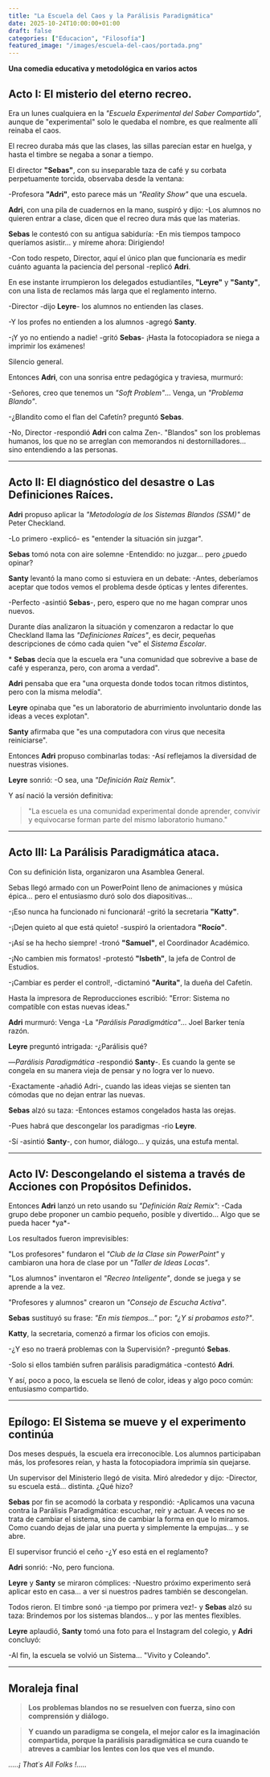 ```yaml
---
title: "La Escuela del Caos y la Parálisis Paradigmática"
date: 2025-10-24T10:00:00+01:00
draft: false
categories: ["Educacion", "Filosofía"]
featured_image: "/images/escuela-del-caos/portada.png"
---
```


**Una comedia educativa y metodológica en varios actos**

## Acto I: El misterio del eterno recreo.

Era un lunes cualquiera en la *"Escuela Experimental del Saber Compartido"*, aunque de "experimental" solo le quedaba el nombre, es que realmente allí reinaba el caos.

El recreo duraba más que las clases, las sillas parecían estar en huelga, y hasta el timbre se negaba a sonar a tiempo.

El director **"Sebas"**, con su inseparable taza de café y su corbata perpetuamente torcida, observaba desde la ventana:

-Profesora **"Adri"**, esto parece más un *"Reality Show"* que una escuela.

**Adri**, con una pila de cuadernos en la mano, suspiró y dijo: -Los alumnos no quieren entrar a clase, dicen que el recreo dura más que las materias.

**Sebas** le contestó con su antigua sabiduría: -En mis tiempos tampoco queríamos asistir… y míreme ahora: Dirigiendo!

-Con todo respeto, Director, aquí el único plan que funcionaría es medir cuánto aguanta la paciencia del personal -replicó **Adri**.

En ese instante irrumpieron los delegados estudiantiles, **"Leyre"** y **"Santy"**, con una lista de reclamos más larga que el reglamento interno.

-Director -dijo **Leyre**- los alumnos no entienden las clases.

-Y los profes no entienden a los alumnos -agregó **Santy**.

-¡Y yo no entiendo a nadie! -gritó **Sebas**- ¡Hasta la fotocopiadora se niega a imprimir los exámenes!

Silencio general.

Entonces **Adri**, con una sonrisa entre pedagógica y traviesa, murmuró:

-Señores, creo que tenemos un *"Soft Problem"*… Venga, un *"Problema Blando"*.

-¿Blandito como el flan del Cafetín? preguntó **Sebas**.

-No, Director -respondió **Adri** con calma Zen-. "Blandos" son los problemas humanos, los que no se arreglan con memorandos ni destornilladores… sino entendiendo a las personas.

---

## Acto II: El diagnóstico del desastre o Las Definiciones Raíces.

**Adri** propuso aplicar la *"Metodología de los Sistemas Blandos (SSM)"* de Peter Checkland.

-Lo primero -explicó- es "entender la situación sin juzgar".

**Sebas** tomó nota con aire solemne -Entendido: no juzgar… pero ¿puedo opinar?

**Santy** levantó la mano como si estuviera en un debate: -Antes, deberíamos aceptar que todos vemos el problema desde ópticas y lentes diferentes.

-Perfecto -asintió **Sebas**-, pero, espero que no me hagan comprar unos nuevos.

Durante días analizaron la situación y comenzaron a redactar lo que Checkland llama las *"Definiciones Raíces"*, es decir, pequeñas descripciones de cómo cada quien "ve" el *Sistema Escolar*.

\* **Sebas** decía que la escuela era "una comunidad que sobrevive a base de café y esperanza, pero, con aroma a verdad".

**Adri** pensaba que era "una orquesta donde todos tocan ritmos distintos, pero con la misma melodía".

**Leyre** opinaba que "es un laboratorio de aburrimiento involuntario donde las ideas a veces explotan".

**Santy** afirmaba que "es una computadora con virus que necesita reiniciarse".

Entonces **Adri** propuso combinarlas todas: -Así reflejamos la diversidad de nuestras visiones.

**Leyre** sonrió: -O sea, una *"Definición Raíz Remix"*.

Y así nació la versión definitiva:

> "La escuela es una comunidad experimental donde aprender, convivir y equivocarse forman parte del mismo laboratorio humano."

---

## Acto III: La Parálisis Paradigmática ataca.

Con su definición lista, organizaron una Asamblea General.

Sebas llegó armado con un PowerPoint lleno de animaciones y música épica… pero el entusiasmo duró solo dos diapositivas…

-¡Eso nunca ha funcionado ni funcionará! -gritó la secretaria **"Katty"**.

-¡Dejen quieto al que está quieto! -suspiró la orientadora **"Rocío"**.

-¡Así se ha hecho siempre! -tronó **"Samuel"**, el Coordinador Académico.

-¡No cambien mis formatos! -protestó **"Isbeth"**, la jefa de Control de Estudios.

-¡Cambiar es perder el control!, -dictaminó **"Aurita"**, la dueña del Cafetín.

Hasta la impresora de Reproducciones escribió: "Error: Sistema no compatible con estas nuevas ideas."

**Adri** murmuró: Venga -La *"Parálisis Paradigmática"*… Joel Barker tenía razón.

**Leyre** preguntó intrigada: -¿Parálisis qué?

—*Parálisis Paradigmática* -respondió **Santy**-. Es cuando la gente se congela en su manera vieja de pensar y no logra ver lo nuevo.

-Exactamente -añadió Adri-, cuando las ideas viejas se sienten tan cómodas que no dejan entrar las nuevas.

**Sebas** alzó su taza: -Entonces estamos congelados hasta las orejas.

-Pues habrá que descongelar los paradigmas -rio **Leyre**.

-Sí -asintió **Santy**-, con humor, diálogo… y quizás, una estufa mental.

---

## Acto IV: Descongelando el sistema a través de Acciones con Propósitos Definidos.

Entonces **Adri** lanzó un reto usando su *"Definición Raíz Remix"*: -Cada grupo debe proponer un cambio pequeño, posible y divertido… Algo que se pueda hacer \*ya\*-

Los resultados fueron imprevisibles:

"Los profesores" fundaron el *"Club de la Clase sin PowerPoint"* y cambiaron una hora de clase por un *"Taller de Ideas Locas"*.

"Los alumnos" inventaron el *"Recreo Inteligente"*, donde se juega y se aprende a la vez.

"Profesores y alumnos" crearon un *"Consejo de Escucha Activa"*.

**Sebas** sustituyó su frase: *"En mis tiempos…"* por: *"¿Y si probamos esto?"*.

**Katty**, la secretaria, comenzó a firmar los oficios con emojis.

-¿Y eso no traerá problemas con la Supervisión? -preguntó **Sebas**.

-Solo si ellos también sufren parálisis paradigmática -contestó **Adri**.

Y así, poco a poco, la escuela se llenó de color, ideas y algo poco común: entusiasmo compartido.

---

## Epílogo: El Sistema se mueve y el experimento continúa

Dos meses después, la escuela era irreconocible. Los alumnos participaban más, los profesores reían, y hasta la fotocopiadora imprimía sin quejarse.

Un supervisor del Ministerio llegó de visita. Miró alrededor y dijo: -Director, su escuela está… distinta. ¿Qué hizo?

**Sebas** por fin se acomodó la corbata y respondió: -Aplicamos una vacuna contra la Parálisis Paradigmática: escuchar, reír y actuar. A veces no se trata de cambiar el sistema, sino de cambiar la forma en que lo miramos. Como cuando dejas de jalar una puerta y simplemente la empujas… y se abre.

El supervisor frunció el ceño -¿Y eso está en el reglamento?

**Adri** sonrió: -No, pero funciona.

**Leyre** y **Santy** se miraron cómplices: -Nuestro próximo experimento será aplicar esto en casa… a ver si nuestros padres también se descongelan.

Todos rieron. El timbre sonó -¡a tiempo por primera vez!- y **Sebas** alzó su taza: Brindemos por los sistemas blandos… y por las mentes flexibles.

**Leyre** aplaudió, **Santy** tomó una foto para el Instagram del colegio, y **Adri** concluyó:

-Al fin, la escuela se volvió un Sistema… "Vivito y Coleando".

---

## Moraleja final

> **Los problemas blandos no se resuelven con fuerza, sino con comprensión y diálogo.**

> **Y cuando un paradigma se congela, el mejor calor es la imaginación compartida, porque la parálisis paradigmática se cura cuando te atreves a cambiar los lentes con los que ves el mundo.**

*…..¡ That´s All Folks !.....*

